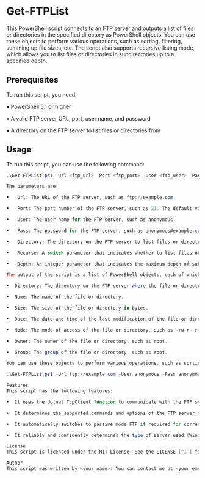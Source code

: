 # Get-FTPList

This PowerShell script connects to an FTP server and outputs a list of files or directories in the specified directory as PowerShell objects. You can use these objects to perform various operations, such as sorting, filtering, summing up file sizes, etc. The script also supports recursive listing mode, which allows you to list files or directories in subdirectories up to a specified depth.

## Prerequisites

To run this script, you need:

•  PowerShell 5.1 or higher

•  A valid FTP server URL, port, user name, and password

•  A directory on the FTP server to list files or directories from


## Usage

To run this script, you can use the following command:

```powershell
.\Get-FTPList.ps1 -Url <ftp_url> -Port <ftp_port> -User <ftp_user> -Pass <ftp_pass> -Directory <ftp_directory> [-Recurse] [-Depth <depth>]

The parameters are:

•  -Url: The URL of the FTP server, such as ftp://example.com.

•  -Port: The port number of the FTP server, such as 21. The default value is 21.

•  -User: The user name for the FTP server, such as anonymous.

•  -Pass: The password for the FTP server, such as anonymous@example.com.

•  -Directory: The directory on the FTP server to list files or directories from, such as /pub. The default value is /.

•  -Recurse: A switch parameter that indicates whether to list files or directories in subdirectories recursively. The default value is $false.

•  -Depth: An integer parameter that indicates the maximum depth of subdirectories to list files or directories from. The default value is 1.

The output of the script is a list of PowerShell objects, each of which has the following properties:

•  Directory: The directory on the FTP server where the file or directory is located.

•  Name: The name of the file or directory.

•  Size: The size of the file or directory in bytes.

•  Date: The date and time of the last modification of the file or directory.

•  Mode: The mode of access of the file or directory, such as -rw-r--r--.

•  Owner: The owner of the file or directory, such as root.

•  Group: The group of the file or directory, such as root.

You can use these objects to perform various operations, such as sorting, filtering, summing up file sizes, etc. For example, you can use the following command to sort the output by size in descending order:

.\Get-FTPList.ps1 -Url ftp://example.com -User anonymous -Pass anonymous@example.com -Directory /pub | Sort-Object -Property Size -Descending

Features
This script has the following features:

•  It uses the dotnet TcpClient function to communicate with the FTP server. It does not use any web requests or installed programs, modules, or classes.

•  It determines the supported commands and options of the FTP server at the start of the script.

•  It automatically switches to passive mode FTP if required for correct operation.

•  It reliably and confidently determines the type of server used (Windows, FreeBSD, Linux, etc.) and correctly parses the output of any of them.

License
This script is licensed under the MIT License. See the LICENSE [^1^] file for more details.

Author
This script was written by <your_name>. You can contact me at <your_email> or visit my GitHub profile [^2^] for more projects.
